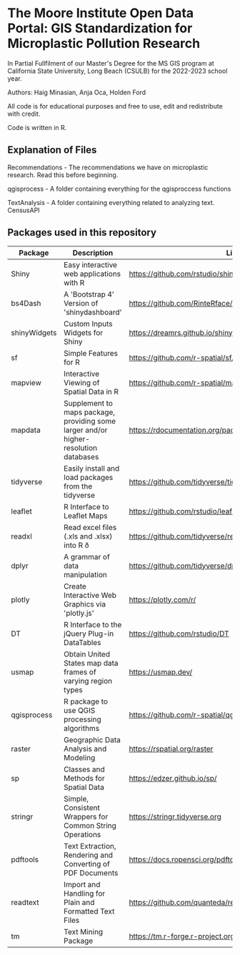 # The Moore Institute Open Data Portal: GIS Standardization for Microplastic Pollution Research 

In Partial Fullfilment of our Master's Degree for the MS GIS program at California State University, Long Beach (CSULB) for the 2022-2023 school year.

Authors: Haig Minasian, Anja Oca, Holden Ford

All code is for educational purposes and free to use, edit and redistribute with credit.

Code is written in R.

## Explanation of Files

Recommendations - The recommendations we have on microplastic research. Read this before beginning.

qgisprocess - A folder containing everything for the qgisproccess functions

TextAnalysis - A folder containing everything related to analyzing text.
CensusAPI

## Packages used in this repository

| Package | Description | Link
| ------- | ------------- | ----- |
| Shiny | Easy interactive web applications with R | https://github.com/rstudio/shiny |
| bs4Dash | A 'Bootstrap 4' Version of 'shinydashboard' | https://github.com/RinteRface/bs4Dash |
| shinyWidgets | Custom Inputs Widgets for Shiny | https://dreamrs.github.io/shinyWidgets/ |
| sf | Simple Features for R | https://github.com/r-spatial/sf/|
| mapview | Interactive Viewing of Spatial Data in R | https://github.com/r-spatial/mapview |
| mapdata | Supplement to maps package, providing some larger and/or higher-resolution databases | https://rdocumentation.org/packages/mapdata/versions/2.3.1 |
| tidyverse | Easily install and load packages from the tidyverse | https://github.com/tidyverse/tidyverse |
| leaflet | R Interface to Leaflet Maps | https://github.com/rstudio/leaflet |
| readxl | Read excel files (.xls and .xlsx) into R ð | https://github.com/tidyverse/readxl |
| dplyr | A grammar of data manipulation | https://github.com/tidyverse/dplyr |
| plotly|Create Interactive Web Graphics via 'plotly.js'|https://plotly.com/r/
DT|R Interface to the jQuery Plug-in DataTables|https://github.com/rstudio/DT
usmap|Obtain United States map data frames of varying region types|https://usmap.dev/ 
qgisprocess|R package to use QGIS processing algorithms|https://github.com/r-spatial/qgisprocess 
raster|Geographic Data Analysis and Modeling|https://rspatial.org/raster
sp | Classes and Methods for Spatial Data|https://edzer.github.io/sp/
stringr|Simple, Consistent Wrappers for Common String Operations|https://stringr.tidyverse.org
pdftools|Text Extraction, Rendering and Converting of PDF Documents|https://docs.ropensci.org/pdftools/ 
readtext|Import and Handling for Plain and Formatted Text Files|https://github.com/quanteda/readtext
tm|Text Mining Package|https://tm.r-forge.r-project.org/


